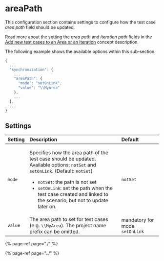 # areaPath

This configuration section contains settings to configure how the test case _area path_ field should be updated.

Read more about the setting the _area path_ and _iteration path_ fields in the [Add new test cases to an Area or an Iteration](../../../features/push-features/add-new-test-cases-to-an-area-or-an-iteration.md) concept description.

The following example shows the available options within this sub-section.

```javascript
{
  ...
  "synchronization": {
    ...
    "areaPath": {
      "mode": "setOnLink",
      "value": "\\MyArea"
    },
    ...
  },
  ...
}
```

## Settings

<table>
  <thead>
    <tr>
      <th style="text-align:left">Setting</th>
      <th style="text-align:left">Description</th>
      <th style="text-align:left">Default</th>
    </tr>
  </thead>
  <tbody>
    <tr>
      <td style="text-align:left"><code>mode</code>
      </td>
      <td style="text-align:left">
        <p>Specifies how the area path of the test case should be updated. Available
          options: <code>notSet</code> and <code>setOnLink</code>. (Default: <code>notSet</code>)</p>
        <ul>
          <li><code>notSet</code>: the path is not set</li>
          <li><code>setOnLink</code>: set the path when the test case created and linked
            to the scenario, but not to update later on.</li>
        </ul>
      </td>
      <td style="text-align:left"><code>notSet</code>
      </td>
    </tr>
    <tr>
      <td style="text-align:left"><code>value</code>
      </td>
      <td style="text-align:left">The area path to set for test cases (e.g. <code>\\MyArea</code>). The project
        name prefix can be omitted.</td>
      <td style="text-align:left">mandatory for mode <code>setOnLink</code>
      </td>
    </tr>
  </tbody>
</table>

{% page-ref page="./" %}

{% page-ref page="../" %}

